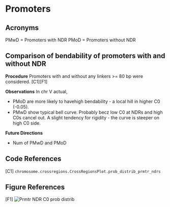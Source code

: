 # Promoters

## Acronyms
PMwD = Promoters with NDR 
PMoD = Promoters without NDR

## Comparison of bendability of promoters with and without NDR 

**Procedure**
Promoters with and without any linkers >= 80 bp were considered. [C1][F1]

**Observations**
In chr V actual, 
- PMoD are more likely to havehigh bendability - a local hill in higher C0 (-0.05).
- PMwD show typical bell curve. Probably becz low C0 at NDRs and high C0s cancel out. A slight tendency for rigidity - the curve is steeper on high C0 side. 

**Future Directions**
- Num of PMwD and PMoD 

## Code References
[C1] `chromosome.crossregions.CrossRegionsPlot.prob_distrib_prmtr_ndrs`

## Figure References 
[F1] 
![Prmtr NDR C0 prob distrib](../figures/genes/prob_distrib_prmtr_ndrs.png)

